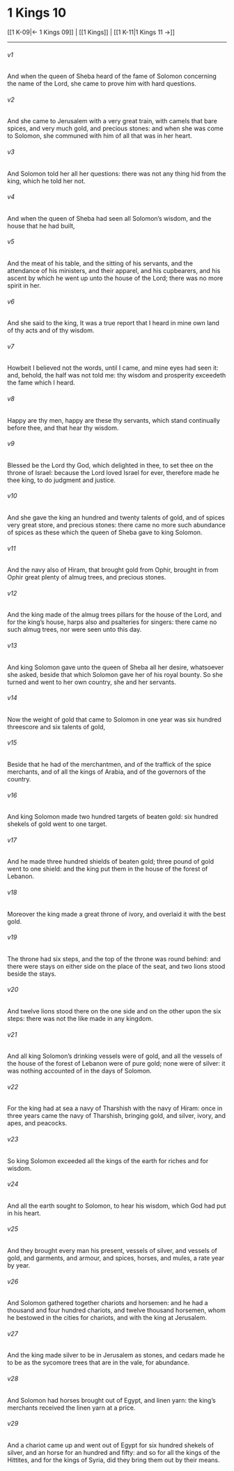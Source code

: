 # 1 Kings 10

[[1 K-09|← 1 Kings 09]] | [[1 Kings]] | [[1 K-11|1 Kings 11 →]]
***

###### v1
And when the queen of Sheba heard of the fame of Solomon concerning the name of the Lord, she came to prove him with hard questions.
###### v2
And she came to Jerusalem with a very great train, with camels that bare spices, and very much gold, and precious stones: and when she was come to Solomon, she communed with him of all that was in her heart.
###### v3
And Solomon told her all her questions: there was not any thing hid from the king, which he told her not.
###### v4
And when the queen of Sheba had seen all Solomon’s wisdom, and the house that he had built,
###### v5
And the meat of his table, and the sitting of his servants, and the attendance of his ministers, and their apparel, and his cupbearers, and his ascent by which he went up unto the house of the Lord; there was no more spirit in her.
###### v6
And she said to the king, It was a true report that I heard in mine own land of thy acts and of thy wisdom.
###### v7
Howbeit I believed not the words, until I came, and mine eyes had seen it: and, behold, the half was not told me: thy wisdom and prosperity exceedeth the fame which I heard.
###### v8
Happy are thy men, happy are these thy servants, which stand continually before thee, and that hear thy wisdom.
###### v9
Blessed be the Lord thy God, which delighted in thee, to set thee on the throne of Israel: because the Lord loved Israel for ever, therefore made he thee king, to do judgment and justice.
###### v10
And she gave the king an hundred and twenty talents of gold, and of spices very great store, and precious stones: there came no more such abundance of spices as these which the queen of Sheba gave to king Solomon.
###### v11
And the navy also of Hiram, that brought gold from Ophir, brought in from Ophir great plenty of almug trees, and precious stones.
###### v12
And the king made of the almug trees pillars for the house of the Lord, and for the king’s house, harps also and psalteries for singers: there came no such almug trees, nor were seen unto this day.
###### v13
And king Solomon gave unto the queen of Sheba all her desire, whatsoever she asked, beside that which Solomon gave her of his royal bounty. So she turned and went to her own country, she and her servants.
###### v14
Now the weight of gold that came to Solomon in one year was six hundred threescore and six talents of gold,
###### v15
Beside that he had of the merchantmen, and of the traffick of the spice merchants, and of all the kings of Arabia, and of the governors of the country.
###### v16
And king Solomon made two hundred targets of beaten gold: six hundred shekels of gold went to one target.
###### v17
And he made three hundred shields of beaten gold; three pound of gold went to one shield: and the king put them in the house of the forest of Lebanon.
###### v18
Moreover the king made a great throne of ivory, and overlaid it with the best gold.
###### v19
The throne had six steps, and the top of the throne was round behind: and there were stays on either side on the place of the seat, and two lions stood beside the stays.
###### v20
And twelve lions stood there on the one side and on the other upon the six steps: there was not the like made in any kingdom.
###### v21
And all king Solomon’s drinking vessels were of gold, and all the vessels of the house of the forest of Lebanon were of pure gold; none were of silver: it was nothing accounted of in the days of Solomon.
###### v22
For the king had at sea a navy of Tharshish with the navy of Hiram: once in three years came the navy of Tharshish, bringing gold, and silver, ivory, and apes, and peacocks.
###### v23
So king Solomon exceeded all the kings of the earth for riches and for wisdom.
###### v24
And all the earth sought to Solomon, to hear his wisdom, which God had put in his heart.
###### v25
And they brought every man his present, vessels of silver, and vessels of gold, and garments, and armour, and spices, horses, and mules, a rate year by year.
###### v26
And Solomon gathered together chariots and horsemen: and he had a thousand and four hundred chariots, and twelve thousand horsemen, whom he bestowed in the cities for chariots, and with the king at Jerusalem.
###### v27
And the king made silver to be in Jerusalem as stones, and cedars made he to be as the sycomore trees that are in the vale, for abundance.
###### v28
And Solomon had horses brought out of Egypt, and linen yarn: the king’s merchants received the linen yarn at a price.
###### v29
And a chariot came up and went out of Egypt for six hundred shekels of silver, and an horse for an hundred and fifty: and so for all the kings of the Hittites, and for the kings of Syria, did they bring them out by their means. 

